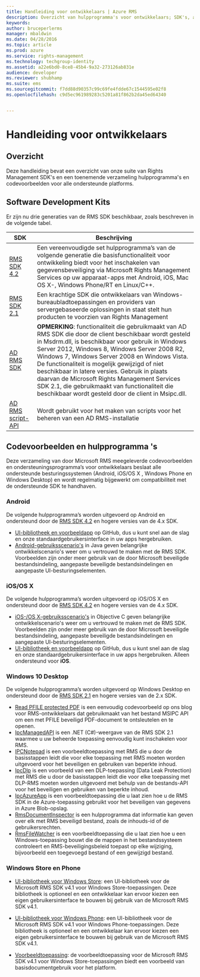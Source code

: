 ```yaml
---
title: Handleiding voor ontwikkelaars | Azure RMS
description: Overzicht van hulpprogramma's voor ontwikkelaars; SDK's, aanvullende bibliotheken en codevoorbeelden.
keywords: 
author: bruceperlerms
manager: mbaldwin
ms.date: 04/28/2016
ms.topic: article
ms.prod: azure
ms.service: rights-management
ms.technology: techgroup-identity
ms.assetid: a22e6bd0-8ce8-45b4-9a32-273126ab831e
audience: developer
ms.reviewer: shubhamp
ms.suite: ems
ms.sourcegitcommit: f7dd88d90357c99c69fe4fdde67c1544595e02f8
ms.openlocfilehash: c9d5ec961989283c5201a81f862b2da45ed64340


---
```


# Handleiding voor ontwikkelaars

## Overzicht ##
Deze handleiding bevat een overzicht van onze suite van Rights Management SDK's en een toenemende verzameling hulpprogramma's en codevoorbeelden voor alle ondersteunde platforms. 

## Software Development Kits ##
Er zijn nu drie generaties van de RMS SDK beschikbaar, zoals beschreven in de volgende tabel.

| SDK | Beschrijving |
|------|---------|
| [RMS SDK 4.2](active-directory-rights-management-services-multi-platform-thin-client-sdk-portal.md) | Een vereenvoudigde set hulpprogramma’s van de volgende generatie die basisfunctionaliteit voor ontwikkeling biedt voor het inschakelen van gegevensbeveiliging via Microsoft Rights Management Services op uw apparaat-apps met Android, iOS, Mac OS X-, Windows Phone/RT en Linux/C++. |
| [RMS SDK 2.1](microsoft-information-protection-and-control-client-portal.md) | Een krachtige SDK die ontwikkelaars van Windows-bureaubladtoepassingen en providers van servergebaseerde oplossingen in staat stelt hun producten te voorzien van Rights Management|
|[AD RMS SDK](https://msdn.microsoft.com/library/cc530379(v=vs.85).aspx)|**OPMERKING**: functionaliteit die gebruikmaakt van AD RMS SDK die door de client beschikbaar wordt gesteld in Msdrm.dll, is beschikbaar voor gebruik in Windows Server 2012, Windows 8, Windows Server 2008 R2, Windows 7, Windows Server 2008 en Windows Vista. De functionaliteit is mogelijk gewijzigd of niet beschikbaar in latere versies. Gebruik in plaats daarvan de Microsoft Rights Management Services SDK 2.1, die gebruikmaakt van functionaliteit die beschikbaar wordt gesteld door de client in Msipc.dll.|
|[AD RMS script-API](https://msdn.microsoft.com/en-us/library/bb968797(v=vs.85).aspx)| Wordt gebruikt voor het maken van scripts voor het beheren van een AD RMS-installatie|

## Codevoorbeelden en hulpprogramma 's
Deze verzameling van door Microsoft RMS meegeleverde codevoorbeelden en ondersteuningsprogramma’s voor ontwikkelaars beslaat alle ondersteunde besturingssystemen (Android, iOS/OS X , Windows Phone en Windows Desktop) en wordt regelmatig bijgewerkt om compatibiliteit met de ondersteunde SDK te handhaven.

### Android

De volgende hulpprogramma’s worden uitgevoerd op Android en ondersteund door de [RMS SDK 4.2](active-directory-rights-management-services-multi-platform-thin-client-sdk-portal.md) en hogere versies van de 4.x SDK.

- [UI-bibliotheek en voorbeeldapp](https://github.com/AzureAD/rms-sdk-ui-for-android) op GitHub, dus u kunt snel aan de slag en onze standaardgebruikersinterface in uw apps hergebruiken.
- [Android-gebruiksscenario's](https://msdn.microsoft.com/en-us/library/dn758246(v=vs.85).aspx) in Java geven belangrijke ontwikkelscenario's weer om u vertrouwd te maken met de RMS SDK. Voorbeelden zijn onder meer gebruik van de door Microsoft beveiligde bestandsindeling, aangepaste beveiligde bestandsindelingen en aangepaste UI-besturingselementen.

### iOS/OS X

De volgende hulpprogramma’s worden uitgevoerd op iOS/OS X en ondersteund door de [RMS SDK 4.2](active-directory-rights-management-services-multi-platform-thin-client-sdk-portal.md) en hogere versies van de 4.x SDK.

- [iOS-/OS X-gebruiksscenario's](https://msdn.microsoft.com/en-us/library/dn758307(v=vs.85).aspx) in Objective C geven belangrijke ontwikkelscenario's weer om u vertrouwd te maken met de RMS SDK. Voorbeelden zijn onder meer gebruik van de door Microsoft beveiligde bestandsindeling, aangepaste beveiligde bestandsindelingen en aangepaste UI-besturingselementen.
- [UI-bibliotheek en voorbeeldapp](https://github.com/AzureAD/rms-sdk-ui-for-ios) op GitHub, dus u kunt snel aan de slag en onze standaardgebruikersinterface in uw apps hergebruiken. Alleen ondersteund voor **iOS**.

### Windows 10 Desktop

De volgende hulpprogramma’s worden uitgevoerd op Windows Desktop en ondersteund door de [RMS SDK 2.1](microsoft-information-protection-and-control-client-portal.md) en hogere versies van de 2.x SDK.

- [Read PFILE protected PDF](https://blogs.msdn.microsoft.com/rms/2015/11/09/reading-a-pfile-protected-pdf/) is een eenvoudig codevoorbeeld op ons blog voor RMS-ontwikkelaars dat gebruikmaakt van het bestand MSIPC API om een met PFILE beveiligd PDF-document te ontsleutelen en te openen.
- [IpcManagedAPI](https://github.com/Azure-Samples/active-directory-dotnet-rms) is een .NET (C#)-weergave van de RMS SDK 2.1 waarmee u uw beheerde toepassing eenvoudig kunt inschakelen voor RMS.
- [IPCNotepad](https://code.msdn.microsoft.com/ipcnotepad-sample-f67dae80) is een voorbeeldtoepassing met RMS die u door de basisstappen leidt die voor elke toepassing met RMS moeten worden uitgevoerd voor het beveiligen en gebruiken van beperkte inhoud.
- [IpcDlp](https://github.com/Azure-Samples/active-directory-dotnet-rms) is een voorbeeld van een DLP-toepassing (Data Leak Protection) met RMS die u door de basisstappen leidt die voor elke toepassing met DLP-RMS moeten worden uitgevoerd met behulp van de bestands-API voor het beveiligen en gebruiken van beperkte inhoud.
- [IpcAzureApp](https://github.com/Azure-Samples/active-directory-dotnet-rms) is een voorbeeldtoepassing die u laat zien hoe u de RMS SDK in de Azure-toepassing gebruikt voor het beveiligen van gegevens in Azure Blob-opslag.
- [RmsDocumentInspector](https://github.com/Azure-Samples/active-directory-dotnet-rms) is een hulpprogramma dat informatie kan geven over elk met RMS beveiligd bestand, zoals de inhouds-id of de gebruikersrechten.
- [RmsFileWatcher](https://github.com/Azure-Samples/active-directory-dotnet-rms) is een voorbeeldtoepassing die u laat zien hoe u een Windows-toepassing bouwt die de mappen in het bestandssysteem controleert en RMS-beveiligingsbeleid toepast op elke wijziging, bijvoorbeeld een toegevoegd bestand of een gewijzigd bestand.

### Windows Store en Phone

- [UI-bibliotheek voor Windows Store](https://github.com/AzureAD/rms-sdk-ui-for-windowsstore): een UI-bibliotheek voor de Microsoft RMS SDK v4.1 voor Windows Store-toepassingen. Deze bibliotheek is optioneel en een ontwikkelaar kan ervoor kiezen een eigen gebruikersinterface te bouwen bij gebruik van de Microsoft RMS SDK v4.1.

- [UI-bibliotheek voor Windows Phone](https://github.com/AzureAD/rms-sdk-ui-for-winphone): een UI-bibliotheek voor de Microsoft RMS SDK v4.1 voor Windows Phone-toepassingen. Deze bibliotheek is optioneel en een ontwikkelaar kan ervoor kiezen een eigen gebruikersinterface te bouwen bij gebruik van de Microsoft RMS SDK v4.1.

- [Voorbeeldtoepassing](https://github.com/Azure-Samples/active-directory-dotnet-rms-windowsstore): de voorbeeldtoepassing voor de Microsoft RMS SDK v4.1 voor Windows Store-toepassingen biedt een voorbeeld van basisdocumentgebruik voor het platform.



<!--HONumber=Jun16_HO4-->


